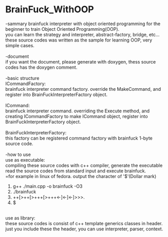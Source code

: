 # BrainFuck_WithOOP
-sammary
brainfuck interpreter with object oriented programming for the beginner to train Object Oriented Programming(OOP).<br>
you can learn the strategy and interpreter, abstract-factory, bridge, etc...<br>
these source codes was written as the sample for learning OOP, very simple cases.<br>
<br>
-document<br>
if you want the document, please generate with doxygen, thess source codes has the doxygen comment.<br>
<br>
-basic structure<br>
ICommandFactory<T>:<br>
brainfuck interpreter command factory. override the MakeCommand, and register into BrainFuckInterpreterFactory object.<br>
<br>
ICommand<T>:<br>
brainfuck interpreter command. overriding the Execute method, and creating ICommandFactory<T> to make ICommand<T> object, register into BrainFuckInterpreterFactory object.<br>
<br>
BrainFuckInterpreterFactory<T>:<br>
this factory can be registered command factory with brainfuck 1-byte source code.<br>
<br>
-how to use<br>
use as executable:<br>
compiling these source codes with c++ compiler, generate the executable read the source codes from standard input and execute brainfuck.<br>
=for example in linux of fedora. output the character of '$'(Dollar mark)<br>
1. g++ ./main.cpp -o brainfuck -O3<br>
2. ./brainfuck<br>
3. ++[>++[>+++[>+++<-]<-]<-]>>>.<br>
4. $<br>
<br>
use as library:<br>
these source codes is consist of c++ template generics classes in header. just you include these the header, you can use interpreter, parser, context.<br>
